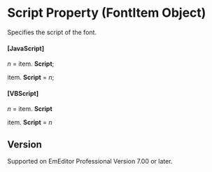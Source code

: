 # Script Property (FontItem Object)

Specifies the script of the font.

#### \[JavaScript\]

_n_ = item. **Script**;

item. **Script** = _n_;

#### \[VBScript\]

_n_ = item. **Script**

item. **Script** = _n_

## Version

Supported on EmEditor Professional Version 7.00 or later.
